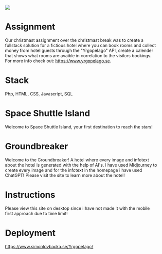 ![](https://github.com/lovbackan/Git-lesson/blob/main/see%20you%20space%20cowboy.gif)

# Assignment
Our christmast assignment over the christmast break was to create a fullstack solution for a fictious hotel where you can book rooms and collect money from hotel guests through the "Yrgopelago" API, create a calender that shows what rooms are avaible in correlation to the visitors bookings. For more info check out: https://www.yrgopelago.se.

# Stack

Php, HTML, CSS, Javascript, SQL

# Space Shuttle Island

Welcome to Space Shuttle Island, your first destination to reach the stars!

# Groundbreaker

Welcome to the Groundbreaker! A hotel where every image and infotext about the hotel is generated with the help of AI's. I have used Midjourney to create every image and for the infotext in the homepage i have used ChatGPT! Please visit the site to learn more about the hotel!

# Instructions

Please view this site on desktop since i have not made it with the mobile first approach due to time limit!

# Deployment

https://www.simonlovbacka.se/Yrgopelago/
